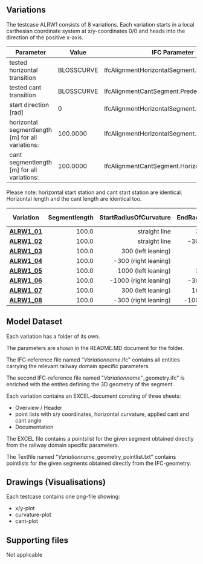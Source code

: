 ## Variations

The testcase ALRW1 consists of 8 variations. Each variation starts in a local carthesian coordinate system at x/y-coordinates 0/0 and heads into the direction of the positive x-axis.

| Parameter | Value | IFC Parameter |
| ----------------------------- | --------------------------------------------- | --------------------------------------------- |
| tested horizontal transition | BLOSSCURVE | IfcAlignmentHorizontalSegment.PredefinedType |
| tested cant transition | BLOSSCURVE | IfcAlignmentCantSegment.PredefinedType |
| start direction [rad] | 0 | IfcAlignmentHorizontalSegment.StartDirection |
| horizontal segmentlength [m] for all variations: |   100.0000 | IfcAlignmentHorizontalSegment.SegmentLength  |
| cant segmentlength [m] for all variations: |   100.0000 | IfcAlignmentCantSegment.HorizontalLength  |

Please note: horizontal start station and cant start station are identical. Horizontal length and the cant length are identical too.

| Variation    | Segmentlength | StartRadiusOfCurvature  | EndRadiusOfCurvature    | StartCantLeft | EndCantLeft  | StartCantRight | EndCantRight | Railhead Distance |
| -------------|--------------:|------------------------:|------------------------:|--------------:|-------------:|---------------:|--------------:|------------------:|
| [**ALRW1_01**](./ALRW1_01) | 100.0 | straight line | 300 (left leaning) | 0 | 0 | 0 | 0.1 | 1.5 | TOBEDONE | TOBEDONE | TOBEDONE | TOBEDONE |
| [**ALRW1_02**](./ALRW1_02) | 100.0 | straight line | -300 (right leaning) | 0 | 0.1 | 0 | 0 | 1.5 | TOBEDONE | TOBEDONE | TOBEDONE | TOBEDONE |
| [**ALRW1_03**](./ALRW1_03) | 100.0 | 300 (left leaning) | straight line | 0 | 0 | 0.1 | 0 | 1.5 | TOBEDONE | TOBEDONE | TOBEDONE | TOBEDONE |
| [**ALRW1_04**](./ALRW1_04) | 100.0 | -300 (right leaning) | straight line | 0.1 | 0 | 0 | 0 | 1.5 | TOBEDONE | TOBEDONE | TOBEDONE | TOBEDONE |
| [**ALRW1_05**](./ALRW1_05) | 100.0 | 1000 (left leaning) | 300 (left leaning) | 0 | 0 | 0.03 | 0.1 | 1.5 | TOBEDONE | TOBEDONE | TOBEDONE | TOBEDONE |
| [**ALRW1_06**](./ALRW1_06) | 100.0 | -1000 (right leaning) | -300 (right leaning) | 0.03 | 0.1 | 0 | 0 | 1.5 | TOBEDONE | TOBEDONE | TOBEDONE | TOBEDONE |
| [**ALRW1_07**](./ALRW1_07) | 100.0 | 300 (left leaning) | 1000 (left leaning) | 0 | 0 | 0.1 | 0.03 | 1.5 | TOBEDONE | TOBEDONE | TOBEDONE | TOBEDONE |
| [**ALRW1_08**](./ALRW1_08) | 100.0 | -300 (right leaning) | -1000 (right leaning) | 0.1 | 0.03 | 0 | 0 | 1.5 | TOBEDONE | TOBEDONE | TOBEDONE | TOBEDONE |


## Model Dataset

Each variation has a folder of its own.

The parameters are shown in the README.MD document for the folder.

The IFC-reference file named "*Variationname*.ifc" contains all entities carrying the relevant railway domain specific parameters.

The second IFC-reference file named "*Variationname*"_geometry.ifc" is enriched with the entites defining the 3D geometry of the segment.

Each variation contains an EXCEL-document consting of three sheets:
* Overview / Header
* point lists with x/y coordinates, horizontal curvature, applied cant and cant angle
* Documentation

The EXCEL file contains a pointslist for the given segment obtained directly from the railway domain specific parameters.

The Textfile named "*Variationname*_geometry_pointlist.txt" contains pointlists for the given segments obtained directly from the IFC-geometry. 



## Drawings (Visualisations)

Each testcase contains one png-file showing:

 * x/y-plot
 * curvature-plot
 * cant-plot




## Supporting files

Not applicable
